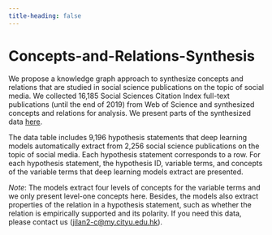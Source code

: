 ```yaml
---
title-heading: false
---
```


# Concepts-and-Relations-Synthesis

We propose a knowledge graph approach to synthesize concepts and relations that are studied in social science publications on the topic of social media. We collected 16,185 Social Sciences Citation Index full-text publications (until the end of 2019) from Web of Science and synthesized concepts and relations for analysis. We present parts of the synthesized data [here](./Synthesized_Concepts_and_Relations.csv).

The data table includes 9,196 hypothesis statements that deep learning models automatically extract from 2,256 social science publications on the topic of social media. Each hypothesis statement corresponds to a row. For each hypothesis statement, the hypothesis ID, variable terms, and concepts of the variable terms that deep learning models extract are presented. 

*Note*: The models extract four levels of concepts for the variable terms and we only present level-one concepts here. Besides, the models also extract properties of the relation in a hypothesis statement, such as whether the relation is empirically supported and its polarity. If you need this data, please contact us (jilan2-c@my.cityu.edu.hk).
